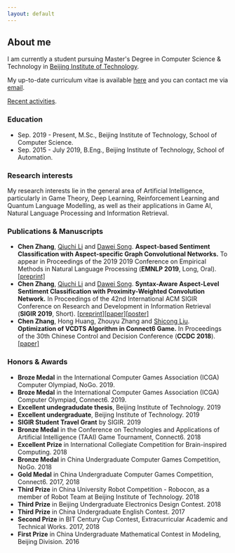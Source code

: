 ```yaml
---
layout: default
---
```


## About me

I am currently a student pursuing Master's Degree in Computer Science & Technology in [Beijing Institute of Technology](http://www.bit.edu.cn/).

My up-to-date curriculum vitae is available [here](./assets/file/chenzhang_cv.pdf) and you can contact me via [email](mailto:gene_zhangchen@163.com).

[Recent activities](./recent).

### Education

* Sep. 2019 - Present, M.Sc., Beijing Institute of Technology, School of Computer Science.
* Sep. 2015 - July 2019, B.Eng., Beijing Institute of Technology, School of Automation.

### Research interests

My research interests lie in the general area of Artificial Intelligence, particularly in Game Theory, Deep Learning, Reinforcement Learning and Quantum Language Modelling, as well as their applications in Game AI, Natural Language Processing and Information Retrieval.

### Publications & Manuscripts

* **Chen Zhang**, [Qiuchi Li](https://qiuchili.github.io) and [Dawei Song](http://cs.bit.edu.cn/szdw/jsml/js/sdw/index.htm). **Aspect-based Sentiment Classification with Aspect-specific Graph Convolutional Networks.** To appear in Proceedings of the 2019 2019 Conference on Empirical Methods in Natural Language Processing (**EMNLP 2019**, Long, Oral). [[preprint]](https://arxiv.org/abs/1909.03477)
* **Chen Zhang**, [Qiuchi Li](https://qiuchili.github.io) and [Dawei Song](http://cs.bit.edu.cn/szdw/jsml/js/sdw/index.htm). **Syntax-Aware Aspect-Level Sentiment Classification with Proximity-Weighted Convolution Network.** In Proceedings of the 42nd International ACM SIGIR Conference on Research and Development in Information Retrieval (**SIGIR 2019**, Short). [[preprint]](https://arxiv.org/abs/1909.10171)[[paper]](https://dl.acm.org/citation.cfm?id=3331351)[[poster]](./assets/file/SIGIR2019_POSTER.pdf)
* **Chen Zhang**, Hong Huang, Zhouyu Zhang and [Shicong Liu](https://psycholsc.github.io). **Optimization of VCDTS Algorithm in Connect6 Game.** In Proceedings of the 30th Chinese Control and Decision Conference (**CCDC 2018**). [[paper]](https://ieeexplore.ieee.org/iel7/8396318/8407034/08408300.pdf)

### Honors & Awards

* **Broze Medal** in the International Computer Games Association (ICGA) Computer Olympiad, NoGo. 2019.
* **Broze Medal** in the International Computer Games Association (ICGA) Computer Olympiad, Connect6. 2019.
* **Excellent undegradudate thesis**, Beijing Institute of Technology. 2019
* **Excellent undergraduate**, Beijing Institute of Technology. 2019
* **SIGIR Student Travel Grant** by SIGIR. 2019
* **Bronze Medal** in the Conference on Technologies and Applications of Artificial Intelligence
(TAAI) Game Tournament, Connect6. 2018
* **Excellent Prize** in International Collegiate Competition for Brain-inspired Computing. 2018
* **Bronze Medal** in China Undergraduate Computer Games Competition, NoGo. 2018
* **Gold Medal** in China Undergraduate Computer Games Competition, Connect6. 2017, 2018
* **Third Prize** in China University Robot Competition - Robocon, as a member of Robot Team at Beijing Institute of Technology. 2018
* **Third Prize** in Beijing Undergraduate Electronics Design Contest. 2018
* **Third Prize** in China Undergraduate English Contest. 2017
* **Second Prize** in BIT Century Cup Contest, Extracurricular Academic and Technical Works. 2017,
2018
* **First Prize** in China Undergraduate Mathematical Contest in Modeling, Beijing Division. 2016

